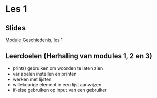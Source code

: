 # Les 1

## Slides

[Module Geschiedenis, les 1](https://slides.com/felienne/pidk-m3-l1a)

## Leerdoelen \(Herhaling van modules 1, 2 en 3\)

* print\(\) gebruiken om woorden te laten zien
* variabelen instellen en printen
* werken met lijsten
* willekeurige element in een lijst aanwijzen
* if-else gebruiken op input van een gebruiker

### 












